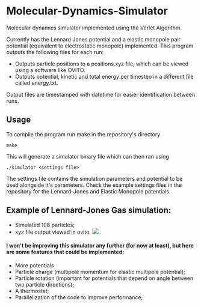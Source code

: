 # Molecular-Dynamics-Simulator
Molecular dynamics simulator implemented using the Verlet Algorithm.

Currently has the Lennard Jones potential and a elastic monopole pair potential (equivalent to electrostatic monopole) implemented.
This program outputs the following files for each run:
- Outputs particle positions to a positions.xyz file, which can be viewed using a software like OVITO.
- Outputs potential, kinetic and total energy per timestep in a different file called energy.txt.

Output files are timestamped with datetime for easier identification between runs.

## Usage

To compile the program run make in the repository's directory
```
make
```

This will generate a simulator binary file which can then ran using

```
./simulator <settings file>
```

The settings file contains the simulation parameters and potential to be used alongside it's parameters. Check the example settings files in the repository for the Lennard-Jones and Elastic Monopole potentials.

## Example of Lennard-Jones Gas simulation:
- Simulated 108 particles;
- xyz file output viewed in ovito.
![](lennard_jonnes_example.gif)



#### I won't be improving this simulator any further (for now at least), but here are some features that could be implemented:

- More potentials
- Particle charge (multipole momentum for elastic multipole potential);
- Particle rotation (important for potentials that depend on angle between two particle directions);
- A thermostat;
- Parallelization of the code to improve performance;

